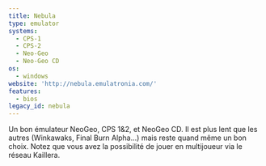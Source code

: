 ```yaml
---
title: Nebula
type: emulator
systems:
  - CPS-1
  - CPS-2
  - Neo-Geo
  - Neo-Geo CD
os:
  - windows
website: 'http://nebula.emulatronia.com/'
features:
  - bios
legacy_id: nebula
---
```

Un bon émulateur NeoGeo, CPS 1&2, et NeoGeo CD. Il est plus lent que les autres (Winkawaks, Final Burn Alpha...) mais reste quand même un bon choix. Notez que vous avez la possibilité de jouer en multijoueur via le réseau Kaillera.
